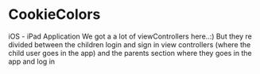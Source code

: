 CookieColors
============

iOS - iPad Application
We got a a lot of viewControllers here..:)
But they re divided between the children login and sign in view controllers (where the child user goes in the app)
and the parents section where they goes in the app and log in
